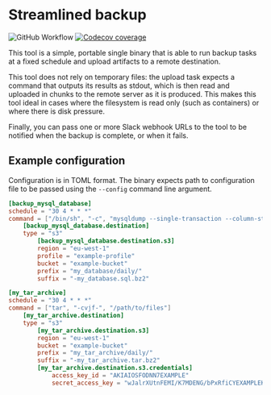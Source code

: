 Streamlined backup
==================

![GitHub Workflow](https://github.com/chialab/streamlined-backup/actions/workflows/test.yml/badge.svg) [![Codecov coverage](https://codecov.io/gh/chialab/streamlined-backup/branch/main/graph/badge.svg?token=PNQT4539HK)](https://codecov.io/gh/chialab/streamlined-backup)

This tool is a simple, portable single binary that is able to run backup tasks
at a fixed schedule and upload artifacts to a remote destination.

This tool does not rely on temporary files: the upload task expects a command
that outputs its results as stdout, which is then read and uploaded in chunks
to the remote server as it is produced. This makes this tool ideal in cases where
the filesystem is read only (such as containers) or where there is disk pressure.

Finally, you can pass one or more Slack webhook URLs to the tool to be notified
when the backup is complete, or when it fails.

Example configuration
---------------------

Configuration is in TOML format. The binary expects path to configuration file
to be passed using the `--config` command line argument.

```toml
[backup_mysql_database]
schedule = "30 4 * * *"
command = ["/bin/sh", "-c", "mysqldump --single-transaction --column-statistics=0 --set-gtid-purged=off my_database | bzip2"]
    [backup_mysql_database.destination]
    type = "s3"
        [backup_mysql_database.destination.s3]
        region = "eu-west-1"
        profile = "example-profile"
        bucket = "example-bucket"
        prefix = "my_database/daily/"
        suffix = "-my_database.sql.bz2"

[my_tar_archive]
schedule = "30 4 * * *"
command = ["tar", "-cvjf-", "/path/to/files"]
    [my_tar_archive.destination]
    type = "s3"
        [my_tar_archive.destination.s3]
        region = "eu-west-1"
        bucket = "example-bucket"
        prefix = "my_tar_archive/daily/"
        suffix = "-my_tar_archive.tar.bz2"
        [my_tar_archive.destination.s3.credentials]
            access_key_id = "AKIAIOSFODNN7EXAMPLE"
            secret_access_key = "wJalrXUtnFEMI/K7MDENG/bPxRfiCYEXAMPLEKEY"
```
